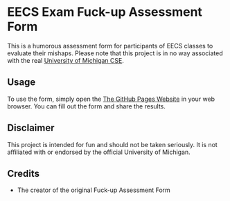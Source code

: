 # EECS Exam Fuck-up Assessment Form

This is a humorous assessment form for participants of EECS classes to evaluate their mishaps. Please note that this project is in no way associated with the real [University of Michigan CSE](https://cse.engin.umich.edu/).

## Usage

To use the form, simply open the [The GitHub Pages Website]([https://kevincal1226.github.io/EECS-Fuck-up-Assessment-Form/]) in your web browser. You can fill out the form and share the results.

## Disclaimer

This project is intended for fun and should not be taken seriously. It is not affiliated with or endorsed by the official University of Michigan.

## Credits

- The creator of the original Fuck-up Assessment Form
